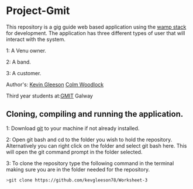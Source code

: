 # Project-Gmit

This repository is a gig guide web based application using the [wamp stack](https://bitnami.com/stack/wamp) for development.
The application has three different types of user that will interact with the system.

1: A Venu owner.

2: A band.

3: A customer.

Author's: [Kevin Gleeson](https://github.com/kevgleeson78)
          [Colm Woodlock](https://github.com/cwoodlock)

Third year students at:[GMIT](http://gmit.ie) Galway

## Cloning, compiling and running the application.

1: Download [git](https://git-scm.com/downloads) to your machine if not already installed.


2: Open git bash and cd to the folder you wish to hold the repository.
Alternatively you can right click on the folder and select git bash here.
This will open the git command prompt in the folder selected.
 
 3: To clone the repository type the following command in the terminal making sure you are in the folder needed for the repository.
```bash
>git clone https://github.com/kevgleeson78/Worksheet-3
```
